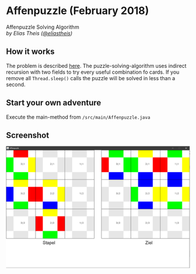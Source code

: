 # Affenpuzzle (February 2018)
Affenpuzzle Solving Algorithm
<br>*by Elias Theis ([@eliastheis](https://github.com/eliastheis))*

## How it works
The problem is described [here](https://www.inf-schule.de/grenzen/komplexitaet/affenpuzzle/einstieg_affenpuzzle).
The puzzle-solving-algorithm uses indirect recursion with two fields to try every useful combination fo cards.
If you remove all ```Thread.sleep()``` calls the puzzle will be solved in less than a second.

## Start your own adventure
Execute the main-method from ```/src/main/Affenpuzzle.java```

## Screenshot
![screenshot](screenshot.png)

